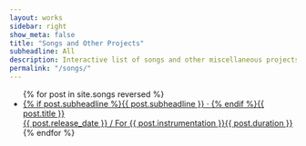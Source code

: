 ```yaml
---
layout: works
sidebar: right
show_meta: false
title: "Songs and Other Projects"
subheadline: All
description: Interactive list of songs and other miscellaneous projects and collaborations by Robby Good.
permalink: "/songs/"
---
```


<ul class="side-nav">
    {% for post in site.songs reversed %}
    <li><a href="{{ site.url }}{{ site.baseurl }}{{ post.url }}">{% if post.subheadline %}{{ post.subheadline }} &middot; {% endif %}<span class="works-list-titles">{{ post.title }}</span><br><span class="works-list-descriptions">{{ post.release_date }} / For {{ post.instrumentation }}</span><span class="works-list-duration">{{ post.duration }}</span></a></li>
    {% endfor %}
</ul>